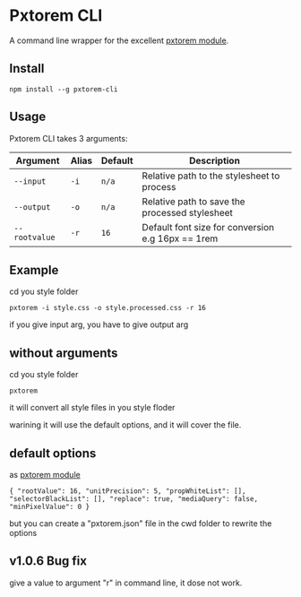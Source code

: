 # Pxtorem CLI

A command line wrapper for the excellent [pxtorem module](https://www.npmjs.com/package/pxtorem).


## Install

`npm install --g pxtorem-cli`

## Usage

Pxtorem CLI takes 3 arguments:

|Argument|Alias|Default|Description|
|---|---|---|---|
|`--input`|`-i`|`n/a`|Relative path to the stylesheet to process|
|`--output`|`-o`|`n/a`|Relative path to save the processed stylesheet|
|`--rootvalue`|`-r`|`16`|Default font size for conversion e.g 16px == 1rem|

## Example
cd you style folder

`pxtorem -i style.css -o style.processed.css -r 16`

if you give input arg, you have to give output arg


## without arguments

cd you style folder

`pxtorem`

it will convert all style files in you style floder

warining it will use the default options, and it will cover the file.

## default options

as [pxtorem module](https://www.npmjs.com/package/pxtorem)

`{
    "rootValue": 16,
    "unitPrecision": 5,
    "propWhiteList": [],
    "selectorBlackList": [],
    "replace": true,
    "mediaQuery": false,
    "minPixelValue": 0
}`

but you can create a "pxtorem.json" file in the cwd folder to rewrite the options

## v1.0.6 Bug fix 

give a value to argument "r" in command line, it dose not work.
